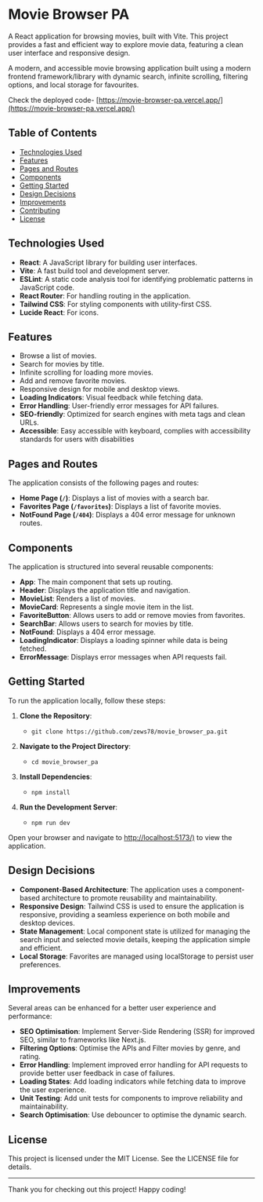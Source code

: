 # Movie Browser PA

A React application for browsing movies, built with Vite. This project provides a fast and efficient way to explore movie data, featuring a clean user interface and responsive design.

A modern, and accessible movie browsing application built using a modern frontend framework/library with dynamic search, infinite scrolling, filtering options, and local storage for favourites.

Check the deployed code- [https://movie-browser-pa.vercel.app/](https://movie-browser-pa.vercel.app/)

## Table of Contents

- [Technologies Used](#technologies-used)
- [Features](#features)
- [Pages and Routes](#pages-and-routes)
- [Components](#components)
- [Getting Started](#getting-started)
- [Design Decisions](#design-decisions)
- [Improvements](#improvements)
- [Contributing](#contributing)
- [License](#license)

## Technologies Used

- **React**: A JavaScript library for building user interfaces.
- **Vite**: A fast build tool and development server.
- **ESLint**: A static code analysis tool for identifying problematic patterns in JavaScript code.
- **React Router**: For handling routing in the application.
- **Tailwind CSS**: For styling components with utility-first CSS.
- **Lucide React**: For icons.

## Features

- Browse a list of movies.
- Search for movies by title.
- Infinite scrolling for loading more movies.
- Add and remove favorite movies.
- Responsive design for mobile and desktop views.
- **Loading Indicators**: Visual feedback while fetching data.
- **Error Handling**: User-friendly error messages for API failures.
- **SEO-friendly**: Optimized for search engines with meta tags and clean URLs.
- **Accessible**: Easy accessible with keyboard, complies with accessibility standards for users with disabilities

## Pages and Routes

The application consists of the following pages and routes:

- **Home Page (`/`)**: Displays a list of movies with a search bar.
- **Favorites Page (`/favorites`)**: Displays a list of favorite movies.
- **NotFound Page (`/404`)**: Displays a 404 error message for unknown routes.

## Components

The application is structured into several reusable components:

- **App**: The main component that sets up routing.
- **Header**: Displays the application title and navigation.
- **MovieList**: Renders a list of movies.
- **MovieCard**: Represents a single movie item in the list.
- **FavoriteButton**: Allows users to add or remove movies from favorites.
- **SearchBar**: Allows users to search for movies by title.
- **NotFound**: Displays a 404 error message.
- **LoadingIndicator**: Displays a loading spinner while data is being fetched.
- **ErrorMessage**: Displays error messages when API requests fail.

## Getting Started

To run the application locally, follow these steps:

1. **Clone the Repository**:
   - `git clone https://github.com/zews78/movie_browser_pa.git`

2. **Navigate to the Project Directory**:
   - `cd movie_browser_pa`

3. **Install Dependencies**:
   - `npm install`

4. **Run the Development Server**:
   - `npm run dev`

Open your browser and navigate to [http://localhost:5173/)](http://localhost:5173/) to view the application.

## Design Decisions

- **Component-Based Architecture**: The application uses a component-based architecture to promote reusability and maintainability.
- **Responsive Design**: Tailwind CSS is used to ensure the application is responsive, providing a seamless experience on both mobile and desktop devices.
- **State Management**: Local component state is utilized for managing the search input and selected movie details, keeping the application simple and efficient.
- **Local Storage**: Favorites are managed using localStorage to persist user preferences.

## Improvements

Several areas can be enhanced for a better user experience and performance:
- **SEO Optimisation**: Implement Server-Side Rendering (SSR) for improved SEO, similar to frameworks like Next.js.
- **Filtering Options**: Optimise the APIs and Filter movies by genre, and rating.
- **Error Handling**: Implement improved error handling for API requests to provide better user feedback in case of failures.
- **Loading States**: Add loading indicators while fetching data to improve the user experience.
- **Unit Testing**: Add unit tests for components to improve reliability and maintainability.
- **Search Optimisation**: Use debouncer to optimise the dynamic search.



## License

This project is licensed under the MIT License. See the LICENSE file for details.

---

Thank you for checking out this project! Happy coding!
